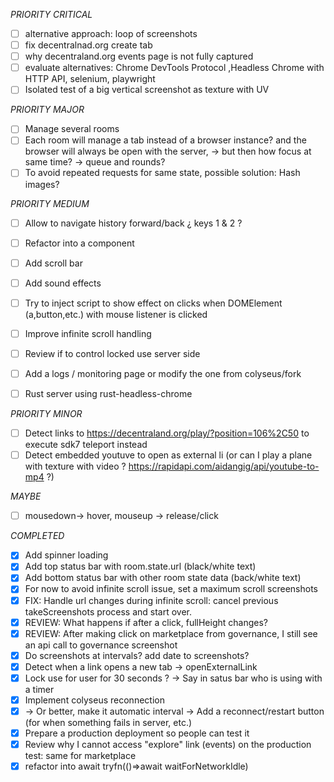 _PRIORITY CRITICAL_
- [ ] alternative approach: loop of screenshots
- [ ] fix decentralnad.org create tab
- [ ] why decentraland.org events page is not fully captured
- [ ] evaluate alternatives: Chrome DevTools Protocol ,Headless Chrome with HTTP API, selenium, playwright
- [ ] Isolated test of a big vertical screenshot as texture with UV

_PRIORITY MAJOR_
- [ ] Manage several rooms
- [ ] Each room will manage a tab instead of a browser instance? and the browser will always be open with the server, -> but then how focus at same time? -> queue and rounds?
- [ ] To avoid repeated requests for same state, possible solution: Hash images?

_PRIORITY MEDIUM_
- [ ] Allow to navigate history forward/back ¿ keys 1 & 2 ?
- [ ] Refactor into a component
- [ ] Add scroll bar
- [ ] Add sound effects
- [ ] Try to inject script to show effect on clicks when DOMElement (a,button,etc.) with mouse listener is clicked
- [ ] Improve infinite scroll handling
 
- [ ] Review if to control locked use server side
- [ ] Add a logs / monitoring page or modify the one from colyseus/fork
- [ ] Rust server using rust-headless-chrome

_PRIORITY MINOR_
- [ ] Detect links to https://decentraland.org/play/?position=106%2C50 to execute sdk7 teleport instead
- [ ] Detect embedded youtuve to open as external li (or can I play a plane with texture with video ? https://rapidapi.com/aidangig/api/youtube-to-mp4 ?)

_MAYBE_
- [ ] mousedown-> hover, mouseup -> release/click

_COMPLETED_
- [x] Add spinner loading
- [x] Add top status bar with room.state.url (black/white text)
- [x] Add bottom status bar with other room state data (back/white text)
- [x] For now to avoid infinite scroll issue, set a maximum scroll screenshots
- [x] FIX: Handle url changes during infinite scroll: cancel previous takeScreenshots process and start over. 
- [x] REVIEW: What happens if after a click, fullHeight changes?
- [x] REVIEW: After making click on marketplace from governance, I still see an api call to
    governance screenshot
- [x] Do screenshots at intervals? add date to screenshots?
- [x] Detect when a link opens a new tab -> openExternalLink
- [x] Lock use for user for 30 seconds ? -> Say in satus bar who is using with a timer
- [x] Implement colyseus reconnection
- [x] -> Or better, make it automatic interval -> Add a reconnect/restart button (for when something fails in server, etc.)
- [x] Prepare a production deployment so people can test it
- [x] Review why I cannot access "explore" link (events) on the production test: same for marketplace
- [x] refactor into await tryfn(()=>await waitForNetworkIdle)